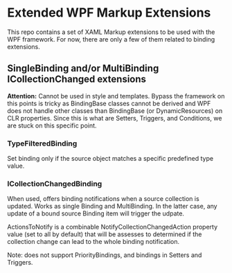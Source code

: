 # Extended WPF Markup Extensions

This repo contains a set of XAML Markup extensions to be used with the WPF framework. For now, there are only a few of them related to binding extensions.

## SingleBinding and/or MultiBinding ICollectionChanged extensions

**Attention:** Cannot be used in style and templates. Bypass the framework on this points is tricky as BindingBase classes cannot be derived and WPF does not handle other classes than BindingBase (or DynamicResources) on CLR properties. Since this is what are Setters, Triggers, and Conditions, we are stuck on this specific point.

### TypeFilteredBinding
Set binding only if the source object matches a specific predefined type value.

### ICollectionChangedBinding
When used, offers binding notifications when a source collection is updated. Works as single Binding and MultiBinding. In the latter case, any update of a bound source Binding item will trigger the udpate.

ActionsToNotify is a combinable NotifyCollectionChangedAction property value (set to all by default) that will be assesses to determined if the collection change can lead to the whole binding notification.


Note: does not support PriorityBindings, and bindings in Setters and Triggers.